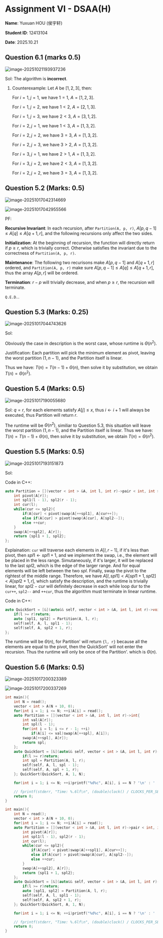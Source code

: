 # Assignment VI - DSAA(H)

**Name**: Yuxuan HOU (侯宇轩)

**Student ID**: 12413104

**Date**: 2025.10.21

## Question 6.1 (marks 0.5)

![image-20251021193937236](./assets/image-20251021193937236.png)

Sol: The algorithm is **incorrect**.

1. Counterexample: Let $A$ be $[1, 2, 3]$, then:

   For $i = 1, j = 1$, we have $1 = 1$, $A = [1, 2, 3]$.

   For $i = 1, j = 2$, we have $1 < 2$, $A = [2, 1, 3]$.

   For $i = 1, j = 3$, we have $2 < 3$, $A = [3, 1, 2]$.

   For $i = 2, j = 1$, we have $1 < 3$, $A = [1, 3, 2]$.

   For $i = 2, j = 2$, we have $3 = 3$, $A = [1, 3, 2]$.

   For $i = 2, j = 3$, we have $3 > 2$, $A = [1, 3, 2]$.

   For $i = 3, j = 1$, we have $2 > 1$, $A = [1, 3, 2]$.

   For $i = 3, j = 2$, we have $2 < 3$, $A = [1, 3, 2]$.

   For $i = 2, j = 2$, we have $3 = 3$, $A = [1, 3, 2]$.



## Question 5.2 (Marks: 0.5)

![image-20251017042314669](./assets/image-20251017042314669.png)

![image-20251017042955566](./assets/image-20251017042955566.png)

PF:

**Recursive Invariant**: In each recursion, after `Partition(A, p, r)`, $A[p, q - 1] \le A[q] \le A[q + 1, r]$, and the following recursions only affect the two sides.

**Initialization**: At the beginning of recursion, the function will directly return if $p \ge r$, which is trivially correct. Otherwise satisfies the invariant due to the correctness of  `Partition(A, p, r)`.

**Maintenance**: The following two recurisons make $A[p, q - 1]$ and $A[q + 1, r]$ ordered, and  `Partition(A, p, r)` make sure $A[p, q - 1] \le A[q] \le A[q + 1, r]$, thus the array $A[p, r]$ will be ordered.

**Termination**: $r - p$ will trivially decrease, and when $p \ge r$, the recursion will terminate.

$\texttt{Q.E.D.}$.

## Question 5.3 (Marks: 0.25)

![image-20251017044743626](./assets/image-20251017044743626.png)

Sol:

Obviously the case in description is the worst case, whose runtime is $\Theta(n^2)$.

Justification: Each partition will pick the minimum element as pivot, leaving the worst partition $(1, n - 1)$, and the Partition itself is linear.

Thus we have: $T(n) = T(n - 1) + \Theta(n)$, then solve it by substitution, we obtain $T(n) = \Theta(n^2)$.

## Question 5.4 (Marks: 0.5)

![image-20251017190055680](./assets/image-20251017190055680.png) 	

Sol: $q = r$, for each elements satisfy $A[j] \le x$, thus $i \leftarrow i + 1$ will always be executed, thus Partition will return $r$.

The runtime will be $\Theta(n^2)$, similiar to Question 5.3, this situation will leave the worst partition $(1, n - 1)$, and the Partition itself is linear. Thus we have: $T(n) = T(n - 1) + \Theta(n)$, then solve it by substitution, we obtain $T(n) = \Theta(n^2)$.

## Question 5.5 (Marks: 0.5)

![image-20251017193151873](./assets/image-20251017193151873.png)

Sol:

Code in C++:

```cpp
auto Partition = [](vector < int > &A, int l, int r)->pair < int, int >{
    int pivot(A[r]);
    int spl1(l - 1), spl2(r - 1);
    int cur(l);
    while(cur <= spl2){
        if(A[cur] < pivot)swap(A[++spl1], A[cur++]);
        else if(A[cur] > pivot)swap(A[cur], A[spl2--]);
        else ++cur;
    }
    swap(A[++spl2], A[r]);
    return {spl1 + 1, spl2};
};
```

Explaination: `cur` will traverse each elements in $A[l, r - 1]$, if it's less than pivot, then $spl1 \leftarrow spl1 + 1$, and we implement the swap, i.e., the element will be placed in the less range. Simutaneously, if it's larger, it will be replaced to the last $spl2$, which is the edge of the larger range. And for equal elements will be left between the two $spl$. Finally, swap the pivot to the rightest of the middle range. Therefore, we have $A[l, spl1] < A[spl1 + 1, spl2] < A[spl2 + 1, r]$, which satisfy the description, and the runtime is trivially linear, for $spl2 - cur$ will definitely decrease in each while loop dur to the `cur++`, `spl2--` and `++cur`, thus the algorithm must terminate in linear runtime.

Code in C++:

```cpp
auto QuickSort = [&](auto&& self, vector < int > &A, int l, int r)->void{
    if(l >= r)return;
    auto [spl1, spl2] = Partition(A, l, r);
    self(self, A, l, spl1 - 1);
    self(self, A, spl2 + 1, r);
};
```

The runtime will be $\Theta(n)$, for Partition' will return `{l, r}` because all the elements are equal to the pivot, then the QuickSort' will not enter the recursion. Thus the runtime will only be once of the Partition'. which is $\Theta(n)$. 

## Question 5.6 (Marks: 0.5)

![image-20251017200323389](./assets/image-20251017200323389.png)

![image-20251017200337269](./assets/image-20251017200337269.png)

```cpp
int main(){
    int N = read();
    vector < int > A(N + 10, 0);
    for(int i = 1; i <= N; ++i)A[i] = read();
    auto Partition = [](vector < int > &A, int l, int r)->int{
        int val(A[r]);
        int spl(l - 1);
        for(int i = l; i <= r - 1; ++i)
            if(A[i] <= val)swap(A[++spl], A[i]);
        swap(A[++spl], A[r]);
        return spl;
    };
    auto QuickSort = [&](auto&& self, vector < int > &A, int l, int r)->void{
        if(l >= r)return;
        int spl = Partition(A, l, r);
        self(self, A, l, spl - 1);
        self(self, A, spl + 1, r);
    }; QuickSort(QuickSort, A, 1, N);

    for(int i = 1; i <= N; ++i)printf("%d%c", A[i], i == N ? '\n' : ' ');

    // fprintf(stderr, "Time: %.6lf\n", (double)clock() / CLOCKS_PER_SEC);
    return 0;
}
```

```cpp
int main(){
    int N = read();
    vector < int > A(N + 10, 0);
    for(int i = 1; i <= N; ++i)A[i] = read();
    auto Partition = [](vector < int > &A, int l, int r)->pair < int, int >{
        int pivot(A[r]);
        int spl1(l - 1), spl2(r - 1);
        int cur(l);
        while(cur <= spl2){
            if(A[cur] < pivot)swap(A[++spl1], A[cur++]);
            else if(A[cur] > pivot)swap(A[cur], A[spl2--]);
            else ++cur;
        }
        swap(A[++spl2], A[r]);
        return {spl1 + 1, spl2};
    };
    auto QuickSort = [&](auto&& self, vector < int > &A, int l, int r)->void{
        if(l >= r)return;
        auto [spl1, spl2] = Partition(A, l, r);
        self(self, A, l, spl1 - 1);
        self(self, A, spl2 + 1, r);
    }; QuickSort(QuickSort, A, 1, N);

    for(int i = 1; i <= N; ++i)printf("%d%c", A[i], i == N ? '\n' : ' ');

    // fprintf(stderr, "Time: %.6lf\n", (double)clock() / CLOCKS_PER_SEC);
    return 0;
}

```

